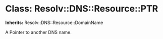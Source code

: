 # Class: Resolv::DNS::Resource::PTR
**Inherits:** Resolv::DNS::Resource::DomainName
    

A Pointer to another DNS name.



